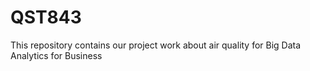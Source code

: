 # QST843
This repository contains our project work about air quality for Big Data Analytics for Business
